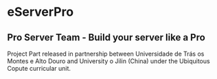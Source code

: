 # eServerPro
## Pro Server Team - Build your server like a Pro

Project Part released in partnership between Universidade de Trás os Montes e Alto Douro and University o Jilin (China) under the Ubiquitous Copute curricular unit.
